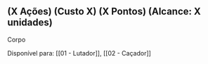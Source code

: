 ## (X Ações) (Custo X) (X Pontos) (Alcance: X unidades)

Corpo

Disponível para: [[01 - Lutador]], [[02 - Caçador]]
